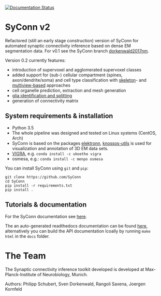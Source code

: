 [![Documentation Status](https://readthedocs.org/projects/syconn/badge/?version=latest)](https://syconn.readthedocs.io/en/latest/?badge=latest)

# SyConn v2
Refactored (still an early stage construction) version of SyConn for automated synaptic connectivity inference based on dense EM segmentation data.
For v0.1 see the SyConn branch [dorkenwald2017nm](https://github.com/StructuralNeurobiologyLab/SyConn/tree/dorkenwald2017nm).

Version 0.2 currently features:
- introduction of supervoxel and agglomerated supervoxel classes
- added support for (sub-) cellular compartment (spines, axon/dendrite/soma) and cell type classification with [skeleton](https://www.nature.com/articles/nmeth.4206)- and [multiview-based](https://www.biorxiv.org/content/early/2018/07/06/364034) approaches
- cell organelle prediction, extraction and mesh generation
- [glia identification and splitting](https://www.biorxiv.org/content/early/2018/07/06/364034)
- generation of connectivity matrix

## System requirements & installation
* Python 3.5
* The whole pipeline was designed and tested on Linux systems (CentOS, Arch)
* SyConn is based on the packages [elektronn](http://elektronn.org), [knossos-utils](https://github.com/knossos-project/knossos_utils)
 is used for visualization and annotation of 3D EM data sets.
* [VIGRA](https://ukoethe.github.io/vigra/), e.g. ``conda install -c ukoethe vigra``
* osmesa, e.g.: ``conda install -c menpo osmesa``

You can install SyConn using  ``git`` and  ``pip``:

    git clone https://github.com/SyConn
    cd SyConn
    pip install -r requirements.txt
    pip install .

## Tutorials & documentation

For the SyConn documentation see [here](docs/doc.md).

The an auto-generated readthedocs documentation can be found [here](https://syconn.readthedocs.io/en/latest/), alternatively you can build the API documentation lcoally by running `make html` in the `docs` folder.

# The Team
The Synaptic connectivity inference toolkit developed is developed at Max-Planck-Institute of Neurobiology, Munich.

Authors: Philipp Schubert, Sven Dorkenwald, Rangoli Saxena, Joergen Kornfeld

